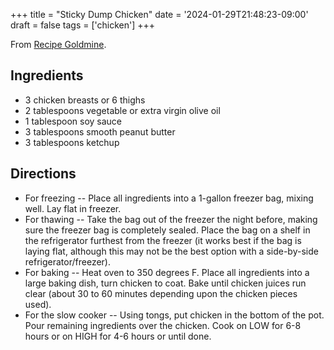 +++
title = "Sticky Dump Chicken"
date = '2024-01-29T21:48:23-09:00'
draft = false
tags = ['chicken']
+++

From [Recipe Goldmine](https://recipegoldmine.com/meatchickdump/sticky-dump-chicken.html).

## Ingredients
* 3 chicken breasts or 6 thighs
* 2 tablespoons vegetable or extra virgin olive oil
* 1 tablespoon soy sauce
* 3 tablespoons smooth peanut butter
* 3 tablespoons ketchup

## Directions
* For freezing -- Place all ingredients into a 1-gallon freezer bag, mixing well. Lay flat in freezer.
* For thawing -- Take the bag out of the freezer the night before, making sure the freezer bag is completely sealed. Place the bag on a shelf in the refrigerator furthest from the freezer (it works best if the bag is laying flat, although this may not be the best option with a side-by-side refrigerator/freezer).
* For baking -- Heat oven to 350 degrees F. Place all ingredients into a large baking dish, turn chicken to coat. Bake until chicken juices run clear (about 30 to 60 minutes depending upon the chicken pieces used).
* For the slow cooker -- Using tongs, put chicken in the bottom of the pot. Pour remaining ingredients over the chicken. Cook on LOW for 6-8 hours or on HIGH for 4-6 hours or until done.
